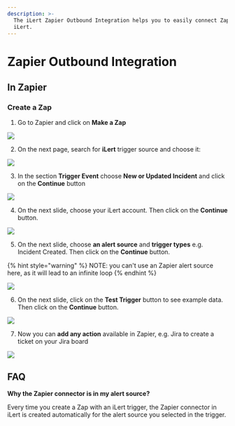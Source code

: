 ```yaml
---
description: >-
  The iLert Zapier Outbound Integration helps you to easily connect Zapier with
  iLert.
---
```


# Zapier Outbound Integration

## In Zapier <a id="in-ilert"></a>

### Create a Zap <a id="create-action-sequences"></a>

1. Go to Zapier and click on **Make a Zap**

![](../../.gitbook/assets/screenshot_29_10_20__16_22.png)

2. On the next page, search for **iLert** trigger source and choose it:

![](../../.gitbook/assets/edit_a_step___zapier.png)

3. In the section **Trigger Event** choose **New or Updated Incident** and click on the **Continue** button

![](../../.gitbook/assets/edit_a_step___zapier%20%282%29.png)

4. On the next slide, choose your iLert account. Then click on the **Continue** button.

![](../../.gitbook/assets/edit_a_step___zapier%20%284%29.png)

5. On the next slide, choose **an alert source** and **trigger types** e.g. Incident Created. Then click on the **Continue** button.

{% hint style="warning" %}
NOTE: you can't use an Zapier alert source here, as it will lead to an infinite loop
{% endhint %}

![](../../.gitbook/assets/edit_a_step___zapier%20%283%29.png)

6. On the next slide, click on the **Test Trigger** button to see example data. Then click on the **Continue** button.

![](../../.gitbook/assets/edit_a_step___zapier%20%281%29.png)

7. Now you can **add any action** available in Zapier, e.g. Jira to create a ticket on your Jira board

![](../../.gitbook/assets/edit_step___zapier.png)

## FAQ <a id="faq"></a>

**Why the Zapier connector is in my alert source?**

Every time you create a Zap with an iLert trigger, the Zapier connector in iLert is created automatically for the alert source you selected in the trigger.

